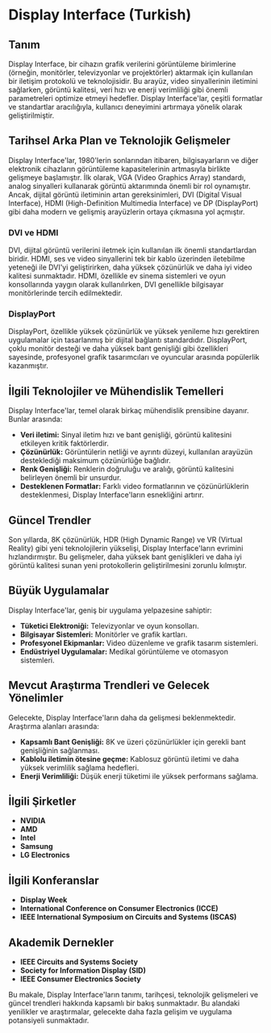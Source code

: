 # Display Interface (Turkish)

## Tanım

Display Interface, bir cihazın grafik verilerini görüntüleme birimlerine (örneğin, monitörler, televizyonlar ve projektörler) aktarmak için kullanılan bir iletişim protokolü ve teknolojisidir. Bu arayüz, video sinyallerinin iletimini sağlarken, görüntü kalitesi, veri hızı ve enerji verimliliği gibi önemli parametreleri optimize etmeyi hedefler. Display Interface'lar, çeşitli formatlar ve standartlar aracılığıyla, kullanıcı deneyimini artırmaya yönelik olarak geliştirilmiştir.

## Tarihsel Arka Plan ve Teknolojik Gelişmeler

Display Interface'lar, 1980'lerin sonlarından itibaren, bilgisayarların ve diğer elektronik cihazların görüntüleme kapasitelerinin artmasıyla birlikte gelişmeye başlamıştır. İlk olarak, VGA (Video Graphics Array) standardı, analog sinyalleri kullanarak görüntü aktarımında önemli bir rol oynamıştır. Ancak, dijital görüntü iletiminin artan gereksinimleri, DVI (Digital Visual Interface), HDMI (High-Definition Multimedia Interface) ve DP (DisplayPort) gibi daha modern ve gelişmiş arayüzlerin ortaya çıkmasına yol açmıştır.

### DVI ve HDMI

DVI, dijital görüntü verilerini iletmek için kullanılan ilk önemli standartlardan biridir. HDMI, ses ve video sinyallerini tek bir kablo üzerinden iletebilme yeteneği ile DVI'yi geliştirirken, daha yüksek çözünürlük ve daha iyi video kalitesi sunmaktadır. HDMI, özellikle ev sinema sistemleri ve oyun konsollarında yaygın olarak kullanılırken, DVI genellikle bilgisayar monitörlerinde tercih edilmektedir.

### DisplayPort

DisplayPort, özellikle yüksek çözünürlük ve yüksek yenileme hızı gerektiren uygulamalar için tasarlanmış bir dijital bağlantı standardıdır. DisplayPort, çoklu monitör desteği ve daha yüksek bant genişliği gibi özellikleri sayesinde, profesyonel grafik tasarımcıları ve oyuncular arasında popülerlik kazanmıştır.

## İlgili Teknolojiler ve Mühendislik Temelleri

Display Interface'lar, temel olarak birkaç mühendislik prensibine dayanır. Bunlar arasında:

- **Veri iletimi:** Sinyal iletim hızı ve bant genişliği, görüntü kalitesini etkileyen kritik faktörlerdir.
- **Çözünürlük:** Görüntülerin netliği ve ayrıntı düzeyi, kullanılan arayüzün desteklediği maksimum çözünürlüğe bağlıdır.
- **Renk Genişliği:** Renklerin doğruluğu ve aralığı, görüntü kalitesini belirleyen önemli bir unsurdur.
- **Desteklenen Formatlar:** Farklı video formatlarının ve çözünürlüklerin desteklenmesi, Display Interface'ların esnekliğini artırır.

## Güncel Trendler

Son yıllarda, 8K çözünürlük, HDR (High Dynamic Range) ve VR (Virtual Reality) gibi yeni teknolojilerin yükselişi, Display Interface'ların evrimini hızlandırmıştır. Bu gelişmeler, daha yüksek bant genişlikleri ve daha iyi görüntü kalitesi sunan yeni protokollerin geliştirilmesini zorunlu kılmıştır.

## Büyük Uygulamalar

Display Interface'lar, geniş bir uygulama yelpazesine sahiptir:

- **Tüketici Elektroniği:** Televizyonlar ve oyun konsolları.
- **Bilgisayar Sistemleri:** Monitörler ve grafik kartları.
- **Profesyonel Ekipmanlar:** Video düzenleme ve grafik tasarım sistemleri.
- **Endüstriyel Uygulamalar:** Medikal görüntüleme ve otomasyon sistemleri.

## Mevcut Araştırma Trendleri ve Gelecek Yönelimler

Gelecekte, Display Interface'ların daha da gelişmesi beklenmektedir. Araştırma alanları arasında:

- **Kapsamlı Bant Genişliği:** 8K ve üzeri çözünürlükler için gerekli bant genişliğinin sağlanması.
- **Kablolu iletimin ötesine geçme:** Kablosuz görüntü iletimi ve daha yüksek verimlilik sağlama hedefleri.
- **Enerji Verimliliği:** Düşük enerji tüketimi ile yüksek performans sağlama.

## İlgili Şirketler

- **NVIDIA**
- **AMD**
- **Intel**
- **Samsung**
- **LG Electronics**

## İlgili Konferanslar

- **Display Week**
- **International Conference on Consumer Electronics (ICCE)**
- **IEEE International Symposium on Circuits and Systems (ISCAS)**

## Akademik Dernekler

- **IEEE Circuits and Systems Society**
- **Society for Information Display (SID)**
- **IEEE Consumer Electronics Society**

Bu makale, Display Interface'ların tanımı, tarihçesi, teknolojik gelişmeleri ve güncel trendleri hakkında kapsamlı bir bakış sunmaktadır. Bu alandaki yenilikler ve araştırmalar, gelecekte daha fazla gelişim ve uygulama potansiyeli sunmaktadır.